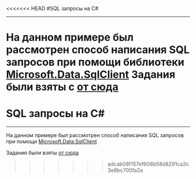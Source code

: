 <<<<<<< HEAD
﻿#SQL запросы на C#
***
На данном примере был рассмотрен способ написания SQL запросов при помощи библиотеки [Microsoft.Data.SqlClient](https://docs.microsoft.com/ru-ru/sql/connect/ado-net/introduction-microsoft-data-sqlclient-namespace?view=sql-server-ver15)
Задания были взяты с [от сюда](https://sql-ex.ru/)
=======
# SQL запросы на C#
***
На данном примере был рассмотрен способ написания SQL запросов при помощи [Microsoft.Data.SqlClient](https://docs.microsoft.com/ru-ru/sql/connect/ado-net/introduction-microsoft-data-sqlclient-namespace?view=sql-server-ver15)

Задания были взяты [от сюда](https://sql-ex.ru/)
>>>>>>> adcab08f157ef606b58d8291ca2c3e8bc700fa2a
